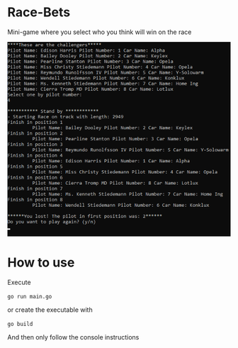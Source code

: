 # Race-Bets

Mini-game where you select who you think will win on the race

![preview_01.png](preview_01.png)


# How to use
Execute

```go run main.go```

or create the executable with


```go build```

And then only follow the console instructions